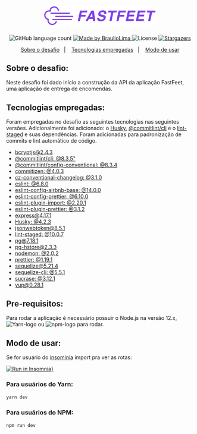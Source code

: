 
<h1 align="center">
  <img alt="Fastfeet" title="Fastfeet" src=".github/logo.png" width="300px" />
</h1>

<p align="center">
  <img alt="GitHub language count" src="https://img.shields.io/github/languages/count/braulioLima/gostack-desafio-02?color=%2304D361">

 <a href="https://github.com/braulioLima/">
    <img alt="Made by BraulioLima" src="https://img.shields.io/badge/Braulio%20Lima-Made%20by%20Braulio%20Lima-bri">
  </a>

  <img alt="License" src="https://img.shields.io/badge/license-MIT-%2304D361">

  <a href="https://github.com/Rocketseat/bootcamp-gostack-desafio-03/stargazers">
    <img alt="Stargazers" src="https://img.shields.io/github/stars/braulioLima/gostack-desafio-02?style=social">
  </a>
</p>

<p align="center">
  <a href="#sobre-o-desafio">Sobre o desafio</a>&nbsp;&nbsp;&nbsp;|&nbsp;&nbsp;&nbsp;
  <a href="#tecnologias-empregadas">Tecnologias empregadas</a>&nbsp;&nbsp;&nbsp;|&nbsp;&nbsp;&nbsp;
  <a href="#modo-de-usar">Modo de usar</a>
</p>

## Sobre o desafio:
Neste desafio foi dado início a construção da API da aplicação FastFeet, uma aplicação de entrega de encomendas.

## Tecnologias empregadas:
Foram empregadas no desafio as seguintes tecnologias nas seguintes versões. Adicionalmente foi adicionado: o [Husky](https://github.com/typicode/husky), [@commitlint/cli](https://github.com/conventional-changelog/commitlint) e o [lint-staged](https://github.com/okonet/lint-staged) e suas dependências. Foram adicionadas para padronização de commits e lint automático de código.

- [bcryptjs@2.4.3](https://github.com/dcodeIO/bcrypt.js)
- [@commitlint/cli: @8.3.5"](https://github.com/conventional-changelog/commitlint)
- [@commitlint/config-conventional: @8.3.4](https://github.com/conventional-changelog/commitlint)
- [commitizen: @4.0.3](https://github.com/commitizen/cz-cli)
- [cz-conventional-changelog: @3.1.0](https://github.com/commitizen/cz-conventional-changelog)
- [eslint: @6.8.0](https://github.com/eslint/eslint)
- [eslint-config-airbnb-base: @14.0.0](https://github.com/airbnb/javascript/tree/master/packages/eslint-config-airbnb-base)
- [eslint-config-prettier: @6.10.0](https://github.com/prettier/eslint-config-prettier)
- [eslint-plugin-import: @2.20.1](https://github.com/benmosher/eslint-plugin-import)
- [eslint-plugin-prettier: @3.1.2](https://github.com/prettier/eslint-plugin-prettier)
- [express@4.17.1](https://github.com/expressjs)
- [Husky: @4.2.3](https://github.com/typicode/husky)
- [jsonwebtoken@8.5.1](https://github.com/auth0/node-jsonwebtoken)
- [lint-staged: @10.0.7](https://github.com/okonet/lint-staged)
- [pg@7.18.1](https://github.com/brianc/node-postgres)
- [pg-hstore@2.3.3](https://github.com/scarney81/pg-hstore)
- [nodemon: @2.0.2](https://github.com/remy/nodemon)
- [prettier: @1.19.1](https://github.com/prettier/prettier)
- [sequelize@5.21.4](https://github.com/sequelize/sequelize)
- [sequelize-cli: @5.5.1](https://github.com/sequelize/cli)
- [sucrase: @3.12.1](https://github.com/alangpierce/sucrase)
- [yup@0.28.1](https://github.com/jquense/yup)

## Pre-requisitos:
<p>
  Para rodar a aplicação é necessário possuir o Node.js na versão 12.x, <img src="https://img.shields.io/badge/Yarn-V1.22.0-blue" alt="Yarn-logo"/> ou <img alt="npm-logo" src="https://img.shields.io/npm/v/npm?style=plastic"/> para rodar.
</p>


## Modo de usar:

Se for usuário do [insominia](https://insomnia.rest/download/) import pra ver as rotas:

[![Run in Insomnia}](https://insomnia.rest/images/run.svg)](https://insomnia.rest/run/?label=FastFeet-API&uri=https%3A%2F%2Fgithub.com%2FbraulioLima%2Fgostack-desafio-02%2Fblob%2Fdesafio-02%2F.insomnia-routes%2Ffastfeet-routes.json)

### Para usuários do Yarn:
```bash
yarn dev
```

### Para usuários do NPM:

```bash
npm run dev
```
